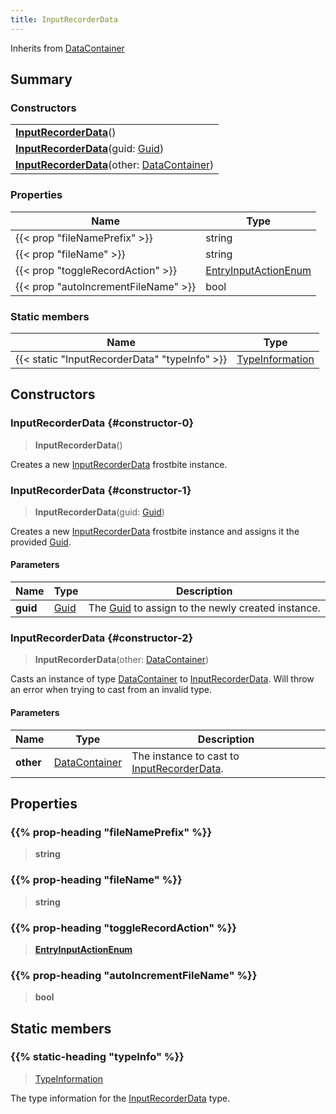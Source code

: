 ```yaml
---
title: InputRecorderData
---
```


Inherits from 
[DataContainer](/vext/ref/shared/class/datacontainer)

## Summary
### Constructors
| |
| ----------- |
| **[InputRecorderData](#constructor-0)**() |
| **[InputRecorderData](#constructor-1)**(guid: [Guid](/vext/ref/shared/class/guid)) |
| **[InputRecorderData](#constructor-2)**(other: [DataContainer](/vext/ref/shared/class/datacontainer)) |

### Properties
| Name | Type |
| ---- | ---- |
| {{< prop "fileNamePrefix" >}} | string |
| {{< prop "fileName" >}} | string |
| {{< prop "toggleRecordAction" >}} | [EntryInputActionEnum](/vext/ref/fb/entryinputactionenum) |
| {{< prop "autoIncrementFileName" >}} | bool |

### Static members
| Name | Type |
| ---- | ---- |
| {{< static "InputRecorderData" "typeInfo" >}} | [TypeInformation](/vext/ref/shared/class/typeinformation) |

## Constructors
### InputRecorderData {#constructor-0}
> **InputRecorderData**()

Creates a new [InputRecorderData](/vext/ref/fb/inputrecorderdata) frostbite instance.

### InputRecorderData {#constructor-1}
> **InputRecorderData**(guid: [Guid](/vext/ref/shared/class/guid))

Creates a new [InputRecorderData](/vext/ref/fb/inputrecorderdata) frostbite instance and assigns it the provided [Guid](/vext/ref/shared/class/guid).

#### Parameters
| Name | Type | Description |
| ---- | ---- | ----------- |
| **guid** | [Guid](/vext/ref/shared/class/guid) | The [Guid](/vext/ref/shared/class/guid) to assign to the newly created instance. |

### InputRecorderData {#constructor-2}
> **InputRecorderData**(other: [DataContainer](/vext/ref/shared/class/datacontainer))

Casts an instance of type [DataContainer](/vext/ref/shared/class/datacontainer) to [InputRecorderData](/vext/ref/fb/inputrecorderdata). Will throw an error when trying to cast from an invalid type.

#### Parameters
| Name | Type | Description |
| ---- | ---- | ----------- |
| **other** | [DataContainer](/vext/ref/shared/class/datacontainer) | The instance to cast to [InputRecorderData](/vext/ref/fb/inputrecorderdata). |

## Properties
### {{% prop-heading "fileNamePrefix" %}}
> **string**

### {{% prop-heading "fileName" %}}
> **string**

### {{% prop-heading "toggleRecordAction" %}}
> **[EntryInputActionEnum](/vext/ref/fb/entryinputactionenum)**

### {{% prop-heading "autoIncrementFileName" %}}
> **bool**

## Static members
### {{% static-heading "typeInfo" %}}
> [TypeInformation](/vext/ref/shared/class/typeinformation)

The type information for the [InputRecorderData](/vext/ref/fb/inputrecorderdata) type.

